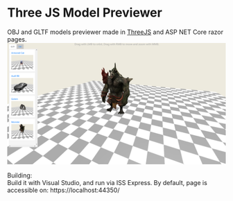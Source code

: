 # Three JS Model Previewer  

OBJ and GLTF models previewer made in [ThreeJS](https://threejs.org/) and ASP NET Core razor pages.
![Error on loading image](screenshot.png "Screenshot")

Building:  
Build it with Visual Studio, and run via ISS Express.
By default, page is accessible on: https://localhost:44350/